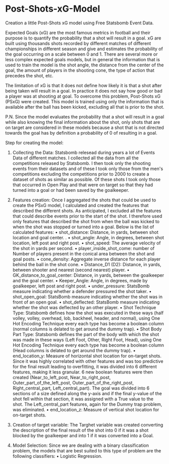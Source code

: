 # Post-Shots-xG-Model
Creation a little Post-Shots xG model using Free Statsbomb Event Data.

Expected Goals (xG) are the most famous metrics in football and their purpose is to quantify the probability that a shot will result in a goal. 
xG are built using thousands shots recorded by different matches of different championships in different season and give and estimates the probability of the goal occurring on a scale between 0 and 1.
There are several more or less complex expected goals models, but in general the information that is used to train the model is the shot angle, the distance from the center of the goal, the amount of players in the shooting cone, the type of action that precedes the shot, etc.

The limitation of xG is that it does not define how likely it is that a shot after being taken will result in a goal.
In practice it does not say how good or bad a player was at shooting at goal.
To overcome this problem, Post-Shots xG (PSxG) were created.
This model is trained using only the information that is available after the ball has been kicked, excluding all that is prior to the shot.

P.N. Since the model evaluates the probability that a shot will result in a goal while also knowing the final information about the shot, only shots that are on target are considered in these models because a shot that is not directed towards the goal has by definition a probability of 0 of resulting in a goal.


Step for creating the model:

1) Collecting the Data:
   Statsbomb relesead during years a lot of Events Data of different matches.
   I collected all the data from all the competitions released by Statsbomb.
   I then took only the shooting events from their datasets and of these I took only those from the men's competitions excluding the competitions prior to 2000 to create a dataset of shots as similar as possible.
   Of these shots I took only those that occurred in Open Play and that were on target so that they had turned into a goal or had been saved by the goalkeeper.
   
2) Features creation:
   Once I aggregated the shots that could be used to create the PSxG model, I calculated and created the features that described the different shots.
   As anticipated, I excluded all the features that could describe events prior to the start of the shot.
   I therefore used only features that described the shot from when the ball was kicked to when the shot was stopped or turned into a goal.
   Below is the list of calculated features:
   • shot_distance: Distance, in yards, between shot location and goal center.	.
   • shot_angle: Angle, in degrees, between shot location, left post and right post.
   • shot_speed: The average velocity of the shot in yards per second.
   • player_inside_shot_come: number of Number of players present in the conical area between the shot and goal posts.
   • cone_density: Aggregate inverse distance for each player behind the ball in the shot cone.
   • Distance_D1 (D2): Distance, in yards, between shooter and nearest (second nearest) player.
   • GK_distance_to_goal_center: Distance, in yards, between the goalkeeper and the goal center.
   • Keeper_Angle: Angle, in degrees, made by goalkeeper, left post and right post.
   • under_pressure: StatsBomb measure indicating whether a defender pressured the shot taker.
   • shot_open_goal: StatsBomb measure indicating whether the shot was in front of an open goal.
   • shot_deflected: StatsBomb measure indicating whether the shot was deflected by an other player.
   • Shot Technique Type: Statsbomb defines how the shot was executed in these ways (half volley, volley, overhead, lob, backheel, header, and normal), using One Hot Encoding Technique every each type has become a boolean column (normal columns is delated to get around 
     the dummy trap).
   • Shot Body Part Type: Statsbomb defines the part of the body with which the shot was made in these ways (Left Foot, Other, Right Foot, Head), using One Hot Encoding Technique every each type has become a boolean column (Head columns is delated to get around 
     the dummy trap).
   • end_location_y: Measure of horizontal shot location for on-target shots.
     Since it was highly correlated with other features and was too predictive for the final result leading to overfitting, it was divided into 6 different features, making it less granular.
     6 new boolean features were then created (Near_to_left_post, Near_to_right_post, Outer_part_of_the_left_post, Outer_part_of_the_right_post, Right_central_part, Left_central_part).
     The goal was divided into 6 sections of a size defined along the y-axis and if the final y-value of the shot fell within that section, it was assigned with a True value to the shot.
     The Left_central_part features, again for the Dummy trap problem, was eliminated.
   • end_location_z: Measure of vertical shot location for on-target shots.

3) Creation of target variable:
   The Targhet variable was created converting the description of the final result of the shot into 0 if it was a shot blocked by the goalkeeper and into 1 if it was converted into a Goal.
 
4) Model Selection:
   Since we are dealing with a binary classification problem, the models that are best suited to this type of problem are the following classifiers:
   • Logistic Regression.
     

      






